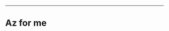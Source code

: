 
____________________________________________________________________________________________________
# Az for me
